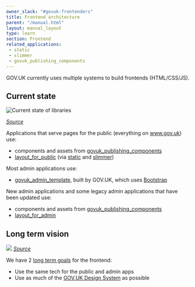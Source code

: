 ```yaml
---
owner_slack: "#govuk-frontenders"
title: Frontend architecture
parent: "/manual.html"
layout: manual_layout
type: learn
section: Frontend
related_applications:
 - static
 - slimmer
 - govuk_publishing_components
---
```


GOV.UK currently uses multiple systems to build frontends (HTML/CSS/JS).

## Current state

![Current state of libraries](https://docs.google.com/drawings/d/e/2PACX-1vQX7w1JT5zboAhKv2jssLPrO39KiWj4SL3T7MfSdigGlS1bjGR6UT_AqKHBKbif0VuRivIPD70WfpCQ/pub?w=1208&amp;h=470)

_[Source](https://docs.google.com/drawings/d/1L7pqFrHB2IQCnr0w3ticqBuR4U12b8psZQanZTvF098/edit)_

Applications that serve pages for the public (everything on www.gov.uk) use:

- components and assets from [govuk_publishing_components](https://github.com/alphagov/govuk_publishing_components)
- [layout_for_public](https://components.publishing.service.gov.uk/component-guide/layout_for_public) (via [static](https://github.com/alphagov/static) and [slimmer](https://github.com/alphagov/slimmer))

Most admin applications use:

- [govuk_admin_template](https://github.com/alphagov/govuk_admin_template), built by GOV.UK, which uses [Bootstrap](https://getbootstrap.com/)

New admin applications and some legacy admin applications that have been updated use:

- components and assets from [govuk_publishing_components](https://github.com/alphagov/govuk_publishing_components)
- [layout_for_admin](https://govuk-publishing-components.herokuapp.com/component-guide/layout_for_admin)

## Long term vision

![](https://docs.google.com/drawings/d/e/2PACX-1vS5rtPYUJBvl2Th3JaT7WQQHu4KTDuYMdOiHCzUgyifG9ewuEyim_fC5VjmH8gjZg33o8E7TOcWn0sN/pub?w=873&amp;h=475)
_[Source](https://docs.google.com/drawings/d/1R5s5lHyeDmPFfqXn17Lz3Z2MXoxhJcuSnnmdN327z9g/edit)_

We have 2 [long term goals](https://docs.google.com/presentation/d/1q51pPWl4uaVM2PxFRmPUNu0wJvYfC-lO7GPLsRvyxtQ/edit) for the frontend:

- Use the same tech for the public and admin apps
- Use as much of the [GOV.UK Design System](https://design-system.service.gov.uk/) as possible
